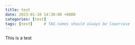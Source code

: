 ```yaml
---
title: test
date: 2023-01-10 14:30:00 +0800
categories: [test]
tags: [test]     # TAG names should always be lowercase
---
```


This is a test